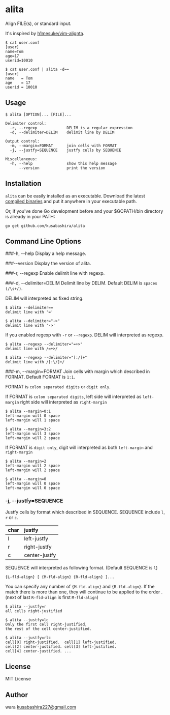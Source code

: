 alita
===
Align FILE(s), or standard input.

It's inspired by [h1mesuke/vim-alignta](https://github.com/h1mesuke/vim-alignta).

	$ cat user.conf
	[user]
	name=Tom
	age=17
	userid=10010

	$ cat user.conf | alita -d==
	[user]
	name   = Tom
	age    = 17
	userid = 10010


Usage
------
	$ alita [OPTION]... [FILE]...

	Delimiter control:
	  -r, --regexp             DELIM is a regular expression
	  -d, --delimiter=DELIM    delimit line by DELIM

	Output control:
	  -m, --margin=FORMAT      join cells with FORMAT
	  -j, --justfy=SEQUENCE    justfy cells by SEQUENCE

	Miscellaneous:
	  -h, --help               show this help message
	      --version            print the version


Installation
--------
`alita` can be easily installed as an executable.
Download the latest
[compiled binaries](https://github.com/kusabashira/alita/releases)
and put it anywhere in your executable path.

Or, if you've done Go development before
and your $GOPATH/bin directory is already in your PATH:

	go get github.com/kusabashira/alita

Command Line Options
------
###-h, --help
Display a help message.

###--version
Display the version of alita.

###-r, --regexp
Enable delimit line with regexp.

###-d, --delimiter=DELIM
Delimit line by DELIM.
Default DELIM is `spaces (/\s+/)`.

DELIM will interpreted as fixed string.

	$ alita --delimiter==
	delimit line with '='

	$ alita --delimiter="->"
	delimit line with '->'


If you enabled regexp with `-r` or `--regexp`.
DELIM will interpreted as regexp.

	$ alita --regexp --delimiter="=+>"
	delimit line with /=+>/

	$ alita --regexp --delimiter="[:/]+"
	delimit line with /[:\/]+/


###-m, --margin=FORMAT
Join cells with margin which described in FORMAT.
Default FORMAT is `1:1`.

FORMAT is `colon separated digits` or `digit only`.

If FORMAT is `colon separated digits`,
left side will interpreted as `left-margin`
right side will interpreted as `right-margin`

	$ alita --margin=0:1
	left-margin will 0 space
	left-margin will 1 space

	$ alita --margin=3:2
	left-margin will 3 space
	left-margin will 2 space

If FORMAT is `digit only`,
digit will interpreted as both `left-margin` and `right-margin`

	$ alita --margin=2
	left-margin will 2 space
	left-margin will 2 space

	$ alita --margin=0
	left-margin will 0 space
	left-margin will 0 space

### -j, --justfy=SEQUENCE
Justfy cells by format which described in SEQUENCE.
SEQUENCE include `l`, `r` or `c`.

| char | justfy         |
|:-----|:---------------|
| l    | left-justfy    |
| r    | right-justfy   |
| c    | center-justfy  |

SEQUENCE will interpreted as following format.
(Default SEQUENCE is `l`)

`{L-fld-align} [ {M-fld-align} {R-fld-align} ]...`

You can specify any number of `{M-fld-align}` and `{R-fld-align}`.
If the match there is more than one,
they will continue to be applied to the order .
(next of last `R-fld-align` is first `M-fld-align`)

	$ alita --justfy=r
	all cells right-justified

	$ alita --justfy=lc
	Only the first cell right-justified,
	the rest of the cell center-justified.

	$ alita --justfy=rlc
	cell[0] right-justified.  cell[1] left-justified.
	cell[2] center-justified. cell[3] left-justified.
	cell[4] center-justified. ...

License
--------
MIT License

Author
-------
wara <kusabashira227@gmail.com>
